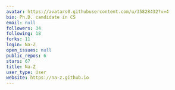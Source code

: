 ```yaml
---
avatar: https://avatars0.githubusercontent.com/u/35828432?v=4
bio: Ph.D. candidate in CS
email: null
followers: 34
following: 18
forks: 11
login: Na-Z
open_issues: null
public_repos: 6
stars: 67
title: Na-Z
user_type: User
website: https://na-z.github.io
---
```

